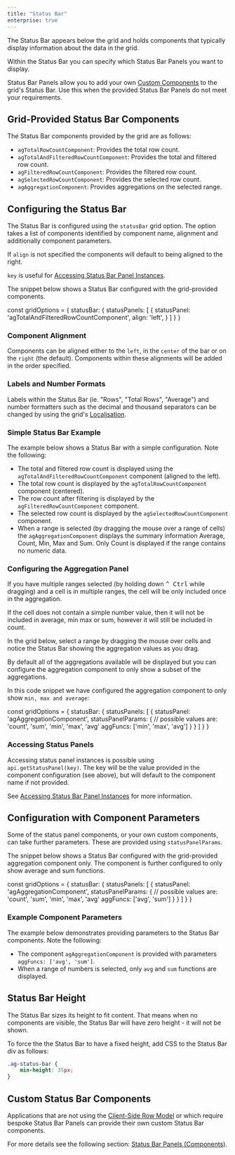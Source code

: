 ```yaml
---
title: "Status Bar"
enterprise: true
---
```


The Status Bar appears below the grid and holds components that typically display information about the data in the grid.

Within the Status Bar you can specify which Status Bar Panels you want to display.

Status Bar Panels allow you to add your own [Custom Components](/component-status-bar/) to the grid's Status Bar. Use this when the provided Status Bar Panels do not meet your requirements.

## Grid-Provided Status Bar Components

The Status Bar components provided by the grid are as follows:

- `agTotalRowCountComponent`: Provides the total row count.
- `agTotalAndFilteredRowCountComponent`: Provides the total and filtered row count.
- `agFilteredRowCountComponent`: Provides the filtered row count.
- `agSelectedRowCountComponent`: Provides the selected row count.
- `agAggregationComponent`: Provides aggregations on the selected range.

## Configuring the Status Bar

The Status Bar is configured using the `statusBar` grid option. The option takes a list of components identified by component name, alignment and additionally component parameters.

If `align` is not specified the components will default to being aligned to the right.

`key` is useful for [Accessing Status Bar Panel Instances](/component-status-bar/#accessing-status-bar-panel-instances).

The snippet below shows a Status Bar configured with the grid-provided components.

<snippet>
const gridOptions = {
    statusBar: {
        statusPanels: [
            {
                statusPanel: 'agTotalAndFilteredRowCountComponent',
                align: 'left',
            }
        ]
    }
}
</snippet>

### Component Alignment

Components can be aligned either to the `left`, in the `center` of the bar or on the `right` (the default). Components within these alignments will be added in the order specified.

### Labels and Number Formats

Labels within the Status Bar (ie. "Rows", "Total Rows", "Average") and number formatters such as the decimal and thousand separators can be changed by using the grid's [Localisation](/localisation/).

### Simple Status Bar Example

The example below shows a Status Bar with a simple configuration. Note the following:

- The total and filtered row count is displayed using the `agTotalAndFilteredRowCountComponent` component (aligned to the left).
- The total row count is displayed by the `agTotalRowCountComponent` component (centered).
- The row count after filtering is displayed by the `agFilteredRowCountComponent` component.
- The selected row count is displayed by the `agSelectedRowCountComponent` component.
- When a range is selected (by dragging the mouse over a range of cells) the `agAggregationComponent` displays the summary information Average, Count, Min, Max and Sum. Only Count is displayed if the range contains no numeric data.

<grid-example title='Status Bar Simple' name='status-bar-simple' type='generated' options='{ "enterprise": true, "modules": ["clientside", "statusbar", "range"], "exampleHeight": 640 }'></grid-example>

### Configuring the Aggregation Panel

If you have multiple ranges selected (by holding down <kbd>^ Ctrl</kbd> while dragging) and a cell is in multiple ranges, the cell will be only included once in the aggregation.

If the cell does not contain a simple number value, then it will not be included in average, min max or sum, however it will still be included in count.

In the grid below, select a range by dragging the mouse over cells and notice the Status Bar showing the aggregation values as you drag.

<grid-example title='Status Bar' name='status-bar' type='generated' options='{ "enterprise": true, "modules": ["clientside", "statusbar", "range"] }'></grid-example>

By default all of the aggregations available will be displayed but you can configure the aggregation component to only show a subset of the aggregations.

In this code snippet we have configured the aggregation component to only show `min, max and average`:

<snippet>
const gridOptions = {
    statusBar: {
        statusPanels: [
            {
                statusPanel: 'agAggregationComponent',
                statusPanelParams: {
                    // possible values are: 'count', 'sum', 'min', 'max', 'avg'
                    aggFuncs: ['min', 'max', 'avg']
                }
            }
        ]
    }
}
</snippet>

### Accessing Status Panels

Accessing status panel instances is possible using `api.getStatusPanel(key)`. The key will be the value provided in the component configuration (see above), but will default to the component name if not provided.

See [Accessing Status Bar Panel Instances](/component-status-bar/#accessing-status-bar-panel-instances) for more information.

## Configuration with Component Parameters

Some of the status panel components, or your own custom components, can take further parameters. These are provided using `statusPanelParams`.

The snippet below shows a Status Bar configured with the grid-provided aggregation component only. The component is further configured to only show average and sum functions.

<snippet>
const gridOptions = {
    statusBar: {
        statusPanels: [
            {
                statusPanel: 'agAggregationComponent',
                statusPanelParams: {
                    // possible values are: 'count', 'sum', 'min', 'max', 'avg'
                    aggFuncs: ['avg', 'sum']
                }
            }
        ]
    }
}
</snippet>

### Example Component Parameters

The example below demonstrates providing parameters to the Status Bar components. Note the following:

- The component `agAggregationComponent` is provided with parameters `aggFuncs: ['avg', 'sum']`.
- When a range of numbers is selected, only `avg` and `sum` functions are displayed.

<grid-example title='Status Bar Params' name='status-bar-params' type='generated' options='{ "enterprise": true, "modules": ["clientside", "statusbar", "range"] }'></grid-example>

## Status Bar Height

The Status Bar sizes its height to fit content. That means when no components are visible, the Status Bar will have zero height - it will not be shown.

To force the the Status Bar to have a fixed height, add CSS to the Status Bar div as follows:

```css
.ag-status-bar {
    min-height: 35px;
}
```

## Custom Status Bar Components

Applications that are not using the [Client-Side Row Model](/client-side-model/) or which require bespoke Status Bar Panels can provide their own custom Status Bar components.

For more details see the following section: [Status Bar Panels (Components)](/component-status-bar/).

